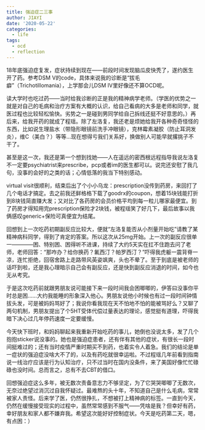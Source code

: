 ```yaml
---
title: 强迫症二三事
author: JIAYI  
date: '2020-05-22'
categories:
  - life
tags:
  - ocd
  - reflection
---
```


18年底强迫症复发，症状持续到现在——前段时间发现脑瓜皮快秃了，遂约医生开了药。参考DSM V的code，具体来说我的诊断是“拔毛癖”（Trichotillomania），上学那会儿DSM IV里好像还不算OCD呢。  

读大学时也吃过药——当时给我诊断的正是我的精神病学老师。（学医的优势之一就是对自己的毛病和治疗方案有大概的认识，给自己看病的大多是老师和同学，就医过程也比较轻松愉快。劣势之一是碰到男同学给自己拆线还挺不好意思的。）再后来，给我开药的就成了程瑶。除了左洛复，我还老是烦她给我开各种奇奇怪怪的东西，比如说生理盐水（带隐形眼镜前洗手冲眼镜），克林霉素凝胶（防止耳洞发炎），维C（美白？）等等...现在想得亏我们关系好，换做别人可能早就撂挑子不干了。  

甚至是这一次，我还是第一个想到找她——人在遥远的密西根远程指导我说左洛复不一定要psychiatrist来prescribe，pcp或者im的医生都可以。说完还安慰了我几句，没事的会好的之类的话；心情低落的我当下特别感动。  

virtual visit很顺利，结束后出了个小小乌龙：prescription没传到药房，来回打了几个电话才搞定。去之前我还鲜格格下载了goodrx的coupon，想着15块钱能打折到8块钱简直赚大发；又对比了各药房的会员价格平均到每一粒儿哪家最便宜。到了药房才得知用完prescription保险才2块钱，被程瑶笑了好几下，最后故事以我俩感叹generic+保险可真便宜为结尾。  

回想到上一次吃药初期副反应比较大，便就“左洛复能否从小剂量开始吃”请教了某精神病科同学，得到了肯定的答案。所以这次从25mg开始。上一次的副反应很单一————困、特别困、困得听不进课，持续了大约5天实在扛不住跑去问了老师，老师回答：“那咋办？给你换药？氟西汀？帕罗西汀？”吓得我虎躯一震背脊一凉，连忙拒绝，回宿舍路上走路带风英姿飒爽，头也不晕了。至于到底是被老师的话吓到啦，还是我心理暗示自己会有副反应，还是快到副反应消退的时间，如今也无从考究。  

于是这次吃药前就跟男朋友说可能接下来一段时间我会困唧唧的，伊答曰没事你平时总是困……大约我能睡的形象深入他心。男朋友说他小时候也有过一段时间钟情拔头发，可是被妈妈骂好了；我说你看我现在天不怕地不怕的能被骂好么？又聊了两句机制，男朋友提出了个5HT受体代偿过量表达的理论，感觉挺有道理，吓得我暗下决心过几年停药速度一定要缓慢。  

今天快下班时，和妈妈聊起来我重新开始吃药的事儿，她倒也没说太多，发了几个抱抱sticker说没事的。她也是强迫症患者，还有伴有其他的症状，有很长一段时间挺难过的；还有当时疫情严重时期买不到药，也着实令人着急。我们的结论是单一症状的强迫症没啥大不了的，以及有药吃就很幸运啦。不过程瑶几年前看到指南说一线治疗应该是行为认知治疗，只不过当时在国内没条件，来了美国好像忙忙碌碌也没时间。总而言之，总有不去CBT的借口。  

回想强迫症这么多年，被无数次责备意志力不够坚定，为了它哭哭唧唧了无数次，无奈过绝望过消沉过自我怀疑过。最难熬的头十年，不知道自己是什么毛病，常常被家人责怪。后来学了医，仍然很挣扎，不想被打上精神病的标签。一直到今天，仍然在缓慢接受现实的过程中，虽然常常感到不服气——凭啥是我？但幸好有药，幸好朋友和家人都不嫌弃我。希望这次能好好控制症状。今天是吃药第二天，嗯，有点困：）  